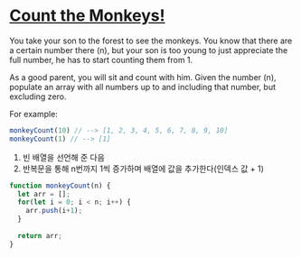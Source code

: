 # [Count the Monkeys!](https://www.codewars.com/kata/56f69d9f9400f508fb000ba7)

You take your son to the forest to see the monkeys. You know that there are a certain number there (n), but your son is too young to just appreciate the full number, he has to start counting them from 1.

As a good parent, you will sit and count with him. Given the number (n), populate an array with all numbers up to and including that number, but excluding zero.

For example:

```javascript
monkeyCount(10) // --> [1, 2, 3, 4, 5, 6, 7, 8, 9, 10]
monkeyCount(1) // --> [1]
```



1. 빈 배열을 선언해 준 다음
2. 반복문을 통해 n번까지 1씩 증가하며 배열에 값을 추가한다(인덱스 값 + 1)

```javascript
function monkeyCount(n) {
  let arr = [];
  for(let i = 0; i < n; i++) {
    arr.push(i+1);
  }
  
  return arr;
}
```

